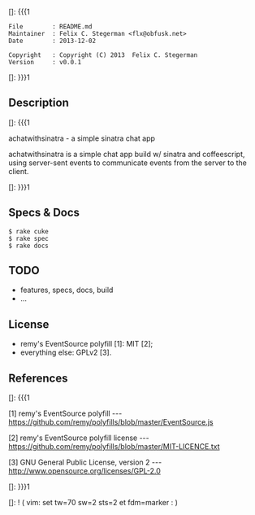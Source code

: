 []: {{{1

    File        : README.md
    Maintainer  : Felix C. Stegerman <flx@obfusk.net>
    Date        : 2013-12-02

    Copyright   : Copyright (C) 2013  Felix C. Stegerman
    Version     : v0.0.1

[]: }}}1

## Description
[]: {{{1

  achatwithsinatra - a simple sinatra chat app

  achatwithsinatra is a simple chat app build w/ sinatra and
  coffeescript, using server-sent events to communicate events from
  the server to the client.

[]: }}}1

## Specs & Docs

    $ rake cuke
    $ rake spec
    $ rake docs

## TODO

  * features, specs, docs, build
  * ...

## License

  * remy's EventSource polyfill [1]: MIT [2];
  * everything else: GPLv2 [3].

## References
[]: {{{1

  [1] remy's EventSource polyfill
  --- https://github.com/remy/polyfills/blob/master/EventSource.js

  [2] remy's EventSource polyfill license
  --- https://github.com/remy/polyfills/blob/master/MIT-LICENCE.txt

  [3] GNU General Public License, version 2
  --- http://www.opensource.org/licenses/GPL-2.0

[]: }}}1

[]: ! ( vim: set tw=70 sw=2 sts=2 et fdm=marker : )
